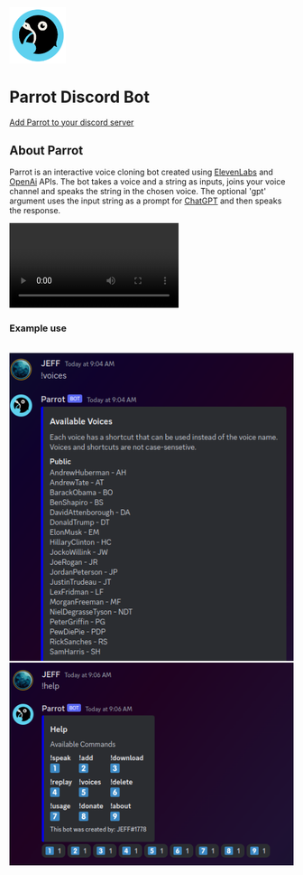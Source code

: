 <img src="parrot_5_round.png" width="100"></img>

# Parrot Discord Bot

[Add Parrot to your discord server](https://discord.com/api/oauth2/authorize?client_id=1095014597871804510&permissions=3196992&scope=bot)


## About Parrot

Parrot is an interactive voice cloning bot created using [ElevenLabs](https://beta.elevenlabs.io/) and [OpenAi](https://platform.openai.com/) APIs.
The bot takes a voice and a string as inputs, joins your voice channel and speaks the string in the chosen voice. The optional 'gpt' argument uses the input string as a prompt for [ChatGPT](https://chat.openai.com/) and then speaks the response.


<video controls="controls">
    <source type="video/mp4" src="demo.mp4"></source>
    <p>Your browser does not support the video element.</p>
</video>

<br>

### Example use

<br>

<img src="sc_1.png">
<img src="sc_2.png">
